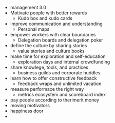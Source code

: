 - management 3.0
- Motivate people with better rewards
	- Kudo box and kudo cards
- improve communication and understanding
	- Personal maps
- empower workers with clear boundaries
	- Delegation boards and delegation poker
- define the culture by sharing stories
	- value stories and culture books
- make time for exploration and self-education
	- exploration days and internal crowdfunding
- share knowlege, tools, and practices
	- business guilds and corporate huddles
- learn how to offer constructive feedback
	- feedback wraps and unlimited vacation
- measure performace the right way
	- metrics ecosystem and scoreboard index
- pay people according to therimerit money
- moving motivators
- happiness door
-